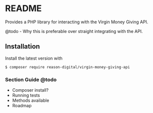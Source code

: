 # README #

Provides a PHP library for interacting with the Virgin Money Giving API.

@todo - Why this is preferable over straight integrating with the API.

## Installation

Install the latest version with

```bash
$ composer require reason-digital/virgin-money-giving-api
```

### Section Guide @todo

- Composer install?
- Running tests
- Methods available
- Roadmap
